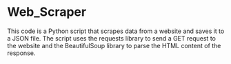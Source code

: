 # Web_Scraper

This code is a Python script that scrapes data from a website and saves it to a JSON file. The script uses the requests library to send a GET request to the website and the BeautifulSoup library to parse the HTML content of the response.
